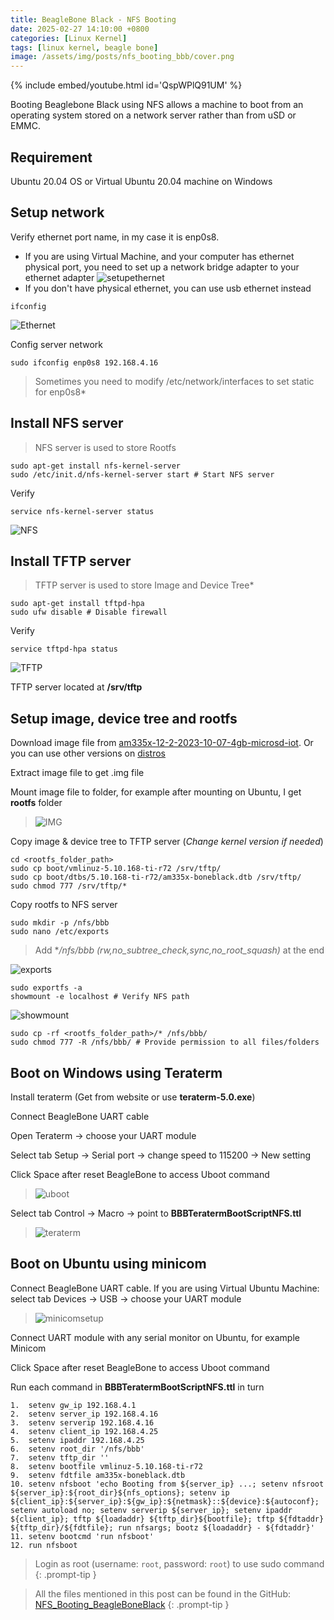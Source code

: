```yaml
---
title: BeagleBone Black - NFS Booting
date: 2025-02-27 14:10:00 +0800
categories: [Linux Kernel]
tags: [linux kernel, beagle bone]
image: /assets/img/posts/nfs_booting_bbb/cover.png
---
```


{% include embed/youtube.html id='QspWPlQ91UM' %}

Booting Beaglebone Black using NFS allows a machine to boot from an operating system stored on a network server rather than from uSD or EMMC.
## Requirement
Ubuntu 20.04 OS or Virtual Ubuntu 20.04 machine on Windows

## Setup network 
Verify ethernet port name, in my case it is enp0s8. 
* If you are using Virtual Machine, and your computer has ethernet physical port, you need to set up a network bridge adapter to your ethernet adapter
![setupethernet](/assets/img/posts/nfs_booting_bbb/ethernet.png)
* If you don't have physical ethernet, you can use usb ethernet instead
```
ifconfig
```
![Ethernet](/assets/img/posts/nfs_booting_bbb/ifconfig.png)

Config server network
```
sudo ifconfig enp0s8 192.168.4.16
```
> Sometimes you need to modify /etc/network/interfaces to set static for enp0s8*

## Install NFS server
> NFS server is used to store Rootfs

```
sudo apt-get install nfs-kernel-server
sudo /etc/init.d/nfs-kernel-server start # Start NFS server
```
Verify
```
service nfs-kernel-server status
```
![NFS](/assets/img/posts/nfs_booting_bbb/NFS_verify.png)

## Install TFTP server
> TFTP server is used to store Image and Device Tree*

```
sudo apt-get install tftpd-hpa
sudo ufw disable # Disable firewall
```
Verify
```
service tftpd-hpa status
```
![TFTP](/assets/img/posts/nfs_booting_bbb/TFTP_verify.png)

TFTP server located at **/srv/tftp**

## Setup image, device tree and rootfs

Download image file from [am335x-12-2-2023-10-07-4gb-microsd-iot](https://www.beagleboard.org/distros/am335x-12-2-2023-10-07-4gb-microsd-iot). Or you can use other versions on [distros](https://www.beagleboard.org/distros)

Extract image file to get .img file

Mount image file to folder, for example after mounting on Ubuntu, I get **rootfs** folder
> ![IMG](/assets/img/posts/nfs_booting_bbb/img.png)

Copy image & device tree to TFTP server (*Change kernel version if needed*)
```
cd <rootfs_folder_path>
sudo cp boot/vmlinuz-5.10.168-ti-r72 /srv/tftp/
sudo cp boot/dtbs/5.10.168-ti-r72/am335x-boneblack.dtb /srv/tftp/
sudo chmod 777 /srv/tftp/*
```
Copy rootfs to NFS server
```
sudo mkdir -p /nfs/bbb
sudo nano /etc/exports
```
> Add **/nfs/bbb *(rw,no_subtree_check,sync,no_root_squash)** at the end

![exports](/assets/img/posts/nfs_booting_bbb/exports.png)
```
sudo exportfs -a
showmount -e localhost # Verify NFS path
```
![showmount](/assets/img/posts/nfs_booting_bbb/showmount.png)
```
sudo cp -rf <rootfs_folder_path>/* /nfs/bbb/
sudo chmod 777 -R /nfs/bbb/ # Provide permission to all files/folders
```

## Boot on Windows using Teraterm

Install teraterm (Get from website or use **teraterm-5.0.exe**)

Connect BeagleBone UART cable

Open Teraterm -> choose your UART module

Select tab Setup -> Serial port -> change speed to 115200 -> New setting

Click Space after reset BeagleBone to access Uboot command
> ![uboot](/assets/img/posts/nfs_booting_bbb/uboot.png)

Select tab Control -> Macro -> point to **BBBTeratermBootScriptNFS.ttl**
> ![teraterm](/assets/img/posts/nfs_booting_bbb/bootteraterm.png)

## Boot on Ubuntu using minicom

Connect BeagleBone UART cable. If you are using Virtual Ubuntu Machine: select tab Devices -> USB -> choose your UART module
> ![minicomsetup](/assets/img/posts/nfs_booting_bbb/minicomsetup.png)

Connect UART module with any serial monitor on Ubuntu, for example Minicom

Click Space after reset BeagleBone to access Uboot command

Run each command in **BBBTeratermBootScriptNFS.ttl** in turn
```
1.  setenv gw_ip 192.168.4.1
2.  setenv server_ip 192.168.4.16
3.  setenv serverip 192.168.4.16
4.  setenv client_ip 192.168.4.25
5.  setenv ipaddr 192.168.4.25
6.  setenv root_dir '/nfs/bbb'
7.  setenv tftp_dir ''
8.  setenv bootfile vmlinuz-5.10.168-ti-r72
9.  setenv fdtfile am335x-boneblack.dtb
10. setenv nfsboot 'echo Booting from ${server_ip} ...; setenv nfsroot ${server_ip}:${root_dir}${nfs_options}; setenv ip ${client_ip}:${server_ip}:${gw_ip}:${netmask}::${device}:${autoconf}; setenv autoload no; setenv serverip ${server_ip}; setenv ipaddr ${client_ip}; tftp ${loadaddr} ${tftp_dir}${bootfile}; tftp ${fdtaddr} ${tftp_dir}/${fdtfile}; run nfsargs; bootz ${loadaddr} - ${fdtaddr}'
11. setenv bootcmd 'run nfsboot'
12. run nfsboot
```

<!-- markdownlint-capture -->
<!-- markdownlint-disable -->
> Login as root (username: `root`, password: `root`) to use sudo command
{: .prompt-tip }

> All the files mentioned in this post can be found in the GitHub: [NFS_Booting_BeagleBoneBlack](https://github.com/DucLee1509/NFS_Booting_BeagleBoneBlack)
{: .prompt-tip }
<!-- markdownlint-restore -->
